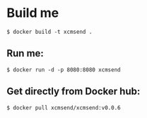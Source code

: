 # Build me  
```
$ docker build -t xcmsend .
```

## Run me:  
```
$ docker run -d -p 8080:8080 xcmsend
```


## Get directly from Docker hub:
```
$ docker pull xcmsend/xcmsend:v0.0.6
```
